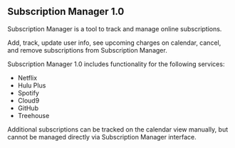 ## Subscription Manager 1.0 ##

<p>
Subscription Manager is a tool to track and manage online subscriptions.

Add, track, update user info, see upcoming charges on calendar, cancel, and remove subscriptions from Subscription Manager.

Subscription Manager 1.0 includes functionality for the following services:
<ul><li>Netflix</li>
<li>Hulu Plus</li>
<li>Spotify</li>
<li>Cloud9</li>
<li>GitHub</li>
<li>Treehouse</li></ul>

Additional subscriptions can be tracked on the calendar view manually, but cannot be managed directly via Subscription Manager interface.
